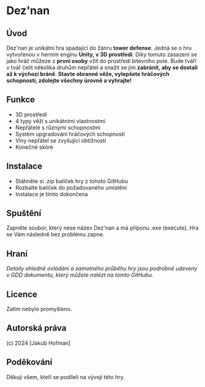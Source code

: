 # Dez'nan

## Úvod
Dez'nan je unikátní hra spadající do žánru **tower defense**. Jedná se o hru vytvořenou v herním enginu **Unity, v 3D prostředí**. Díky tomuto zasazení se jako hráč můžeze z **první osoby** vžít do prostředí bitevního pole. Bude tváří v tvář čelit několika druhům nepřátel a snažit se jim **zabránit, aby se dostali až k výchozí bráně**. **Stavte obranné věže, vylepšete hráčových schopností, zdolejte všechny úrovně a vyhrajte!**

## Funkce
- 3D prostředí
- 4 typy věží s unikátními vlastnostmi
- Nepřátelé s různými schopnostmi
- Systém upgradování hráčových schopností
- Vlny nepřátel se zvyšující obtížností
- Konečné skóre

## Instalace
- Stáhněte si .zip balíček hry z tohoto GitHubu
- Rozbalte balíček do požadovaného umístění
- Instalace je tímto dokončena

## Spuštění
Zapněte soubor, který nese název Dez'nan a má příponu .exe (execute). Hra se Vám následně bez problému zapne.

## Hraní
*Detaily ohledně ovládání a samotného průběhu hry jsou podrobně udeveny v GDD dokumentu, který můžete nalézt na tomto GitHubu.*

## Licence
Zatím nebylo promyšleno.

## Autorská práva
(c) 2024 [Jakub Hofman]

## Poděkování
Děkuji všem, kteří se podíleli na vývoji této hry.

